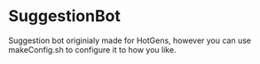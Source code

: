 # SuggestionBot
Suggestion bot originialy made for HotGens, however you can use makeConfig.sh to configure it to how you like.
